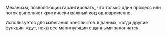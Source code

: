 Механизм, позволяющий гарантировать, что только один процесс или поток выполняет критически важный код одновременно.

Используется для избегания конфликтов в данных, когда другие функции ждут, пока все манипуляции с данными закончатся.

